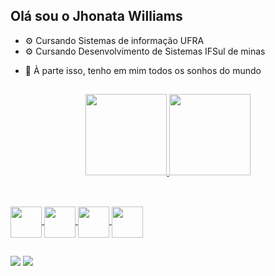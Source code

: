 ## Olá sou o Jhonata Williams

* ⚙️  Cursando Sistemas de informação UFRA
* ⚙️  Cursando Desenvolvimento de Sistemas IFSul de minas

- 💬 À parte isso, tenho em mim todos os sonhos do mundo

##

<div align="center">
  <a href="https://github.com/Jhonataww">
  <img height="130em" src="https://github-readme-stats.vercel.app/api?username=Jhonataww&show_icons=true&theme=dark&include_all_commits=true&count_private=true"/>
  <img height="130em" src="https://github-readme-stats.vercel.app/api/top-langs/?username=Jhonataww&layout=compact&langs_count=7&theme=dark"/>
</div>

##

<div style="display: inline_block"><br>
  <!– Linguagens –>
 <img align="center" height="50" width="50" src="https://cdn.jsdelivr.net/gh/devicons/devicon/icons/c/c-original.svg" />
 <img align="center" height="50" width="50" src="https://cdn.jsdelivr.net/gh/devicons/devicon/icons/java/java-original.svg" />
 <!– Sistemas –>
 <img align="center" height="50" width="50" src="https://cdn.jsdelivr.net/gh/devicons/devicon/icons/linux/linux-original.svg" />
 <img align="center" height="50" width="50" src="https://cdn.jsdelivr.net/gh/devicons/devicon/icons/windows8/windows8-original.svg" />
</div>
  
##
  
<div> 
  <a href = "mailto:jhonatawwxx@gmail.com"><img src="https://img.shields.io/badge/-Gmail-%23333?style=for-the-badge&logo=gmail&logoColor=white" target="_blank"></a>
  <a href="https://www.linkedin.com/in/jhonataww" target="_blank"><img src="https://img.shields.io/badge/-LinkedIn-%230077B5?style=for-the-badge&logo=linkedin&logoColor=white" target="_blank"></a> 

</div>
  
  
